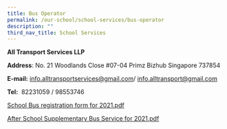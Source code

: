 ```yaml
---
title: Bus Operator
permalink: /our-school/school-services/bus-operator
description: ""
third_nav_title: School Services
---
```

**All Transport Services LLP**


**Address**: No. 21 Woodlands Close #07-04 Primz Bizhub Singapore 737854

  
**E-mail:** [info.alltransportservices@gmail.com](mailto:info.alltransportservices@gmail.com)/ [info.alltransport@gmail.com](mailto:info.alltransport@gmail.com)
  
**Tel:**  82231059 / 98553746  
  
[School Bus registration form for 2021.pdf](/files/School%20Bus%20registration%20form%20for%202021.pdf)
  
[After School Supplementary Bus Service for 2021.pdf](/files/After%20School%20Supplementary%20Bus%20Service%20for%202021.pdf)